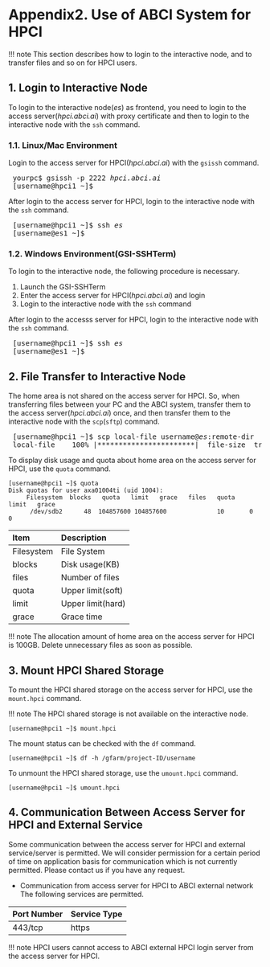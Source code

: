 # Appendix2. Use of ABCI System for HPCI

!!! note
    This section describes how to login to the interactive node, and to transfer files and so on for HPCI users.

## 1. Login to Interactive Node

To login to the interactive node(*es*) as frontend, you need to login to the access server(*hpci.abci.ai*) with proxy certificate and then to login to the interactive node with the `ssh` command.

### 1.1. Linux/Mac Environment

Login to the access server for HPCI(*hpci.abci.ai*) with the `gsissh` command.

<pre>
 yourpc$ gsissh -p 2222 <i>hpci.abci.ai</i>
 [username@hpci1 ~]$
</pre>

After login to the access server for HPCI, login to the interactive node with the `ssh` command.

<pre>
 [username@hpci1 ~]$ ssh <i>es</i>
 [username@es1 ~]$
</pre>

### 1.2. Windows Environment(GSI-SSHTerm)

To login to the interactive node, the following procedure is necessary.

1. Launch the GSI-SSHTerm
2. Enter the access server for HPCI(*hpci.abci.ai*) and login
3. Login to the interactive node with the `ssh` command

After login to the accesss server for HPCI, login to the interactive node with the `ssh` command.

<pre>
 [username@hpci1 ~]$ ssh <i>es</i>
 [username@es1 ~]$
</pre>

## 2. File Transfer to Interactive Node

The home area is not shared on the access server for HPCI.
So, when transferring files between your PC and the ABCI system,
transfer them to the access server(*hpci.abci.ai*) once, and then transfer them to the interactive node with the `scp`(`sftp`) command.

<pre>
 [username@hpci1 ~]$ scp local-file username@<i>es</i>:remote-dir
 local-file    100% |***********************|  file-size  transfer-time
</pre>

To display disk usage and quota about home area on the access server for HPCI,
use the `quota` command.

```
[username@hpci1 ~]$ quota
Disk quotas for user axa01004ti (uid 1004):
     Filesystem  blocks   quota   limit   grace   files   quota   limit   grace
      /dev/sdb2      48  104857600 104857600              10       0       0
```

| Item | Description |
|:--|:--|
| Filesystem | File System   |
| blocks     | Disk usage(KB) |
| files      | Number of files |
| quota      | Upper limit(soft) |
| limit      | Upper limit(hard) |
| grace      | Grace time |

!!! note
    The allocation amount of home area on the access server for HPCI is 100GB.
    Delete unnecessary files as soon as possible.

## 3. Mount HPCI Shared Storage

To mount the HPCI shared storage on the access server for HPCI, use the `mount.hpci` command.

!!! note
    The HPCI shared storage is not available on the interactive node.

```
[username@hpci1 ~]$ mount.hpci
```

The mount status can be checked with the `df` command.

```
[username@hpci1 ~]$ df -h /gfarm/project-ID/username
```

To unmount the HPCI shared storage, use the `umount.hpci` command.

```
[username@hpci1 ~]$ umount.hpci
```

## 4. Communication Between Access Server for HPCI and External Service

Some communication between the access server for HPCI and external service/server is permitted.
We will consider permission for a certain period of time on application basis for communication which is not currently permitted.
Please contact us if you have any request.

- Communication from access server for HPCI to ABCI external network
  The following services are permitted.

| Port Number | Service Type |
|:--|:--|
| 443/tcp | https |

!!! note
    HPCI users cannot access to ABCI external HPCI login server from the access server for HPCI.
